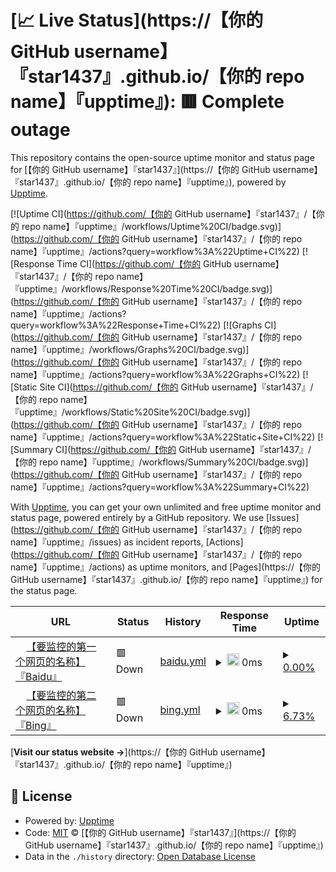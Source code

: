 # [📈 Live Status](https://【你的 GitHub username】『star1437』.github.io/【你的 repo name】『upptime』): <!--live status--> **🟥 Complete outage**

This repository contains the open-source uptime monitor and status page for [【你的 GitHub username】『star1437』](https://【你的 GitHub username】『star1437』.github.io/【你的 repo name】『upptime』), powered by [Upptime](https://github.com/upptime/upptime).

[![Uptime CI](https://github.com/【你的 GitHub username】『star1437』/【你的 repo name】『upptime』/workflows/Uptime%20CI/badge.svg)](https://github.com/【你的 GitHub username】『star1437』/【你的 repo name】『upptime』/actions?query=workflow%3A%22Uptime+CI%22)
[![Response Time CI](https://github.com/【你的 GitHub username】『star1437』/【你的 repo name】『upptime』/workflows/Response%20Time%20CI/badge.svg)](https://github.com/【你的 GitHub username】『star1437』/【你的 repo name】『upptime』/actions?query=workflow%3A%22Response+Time+CI%22)
[![Graphs CI](https://github.com/【你的 GitHub username】『star1437』/【你的 repo name】『upptime』/workflows/Graphs%20CI/badge.svg)](https://github.com/【你的 GitHub username】『star1437』/【你的 repo name】『upptime』/actions?query=workflow%3A%22Graphs+CI%22)
[![Static Site CI](https://github.com/【你的 GitHub username】『star1437』/【你的 repo name】『upptime』/workflows/Static%20Site%20CI/badge.svg)](https://github.com/【你的 GitHub username】『star1437』/【你的 repo name】『upptime』/actions?query=workflow%3A%22Static+Site+CI%22)
[![Summary CI](https://github.com/【你的 GitHub username】『star1437』/【你的 repo name】『upptime』/workflows/Summary%20CI/badge.svg)](https://github.com/【你的 GitHub username】『star1437』/【你的 repo name】『upptime』/actions?query=workflow%3A%22Summary+CI%22)

With [Upptime](https://upptime.js.org), you can get your own unlimited and free uptime monitor and status page, powered entirely by a GitHub repository. We use [Issues](https://github.com/【你的 GitHub username】『star1437』/【你的 repo name】『upptime』/issues) as incident reports, [Actions](https://github.com/【你的 GitHub username】『star1437』/【你的 repo name】『upptime』/actions) as uptime monitors, and [Pages](https://【你的 GitHub username】『star1437』.github.io/【你的 repo name】『upptime』) for the status page.

<!--start: status pages-->
<!-- This summary is generated by Upptime (https://github.com/upptime/upptime) -->
<!-- Do not edit this manually, your changes will be overwritten -->
<!-- prettier-ignore -->
| URL | Status | History | Response Time | Uptime |
| --- | ------ | ------- | ------------- | ------ |
| <img alt="" src="https://icons.duckduckgo.com/ip3/null.ico" height="13"> [【要监控的第一个网页的名称】『Baidu』](【要监控的第一个网页的域名】『https://www.baidu.com/』) | 🟥 Down | [baidu.yml](https://github.com/star1437/upptime/commits/HEAD/history/baidu.yml) | <details><summary><img alt="Response time graph" src="./graphs/baidu/response-time-week.png" height="20"> 0ms</summary><br><a href="https://【你的 GitHub username】『star1437』.github.io/【你的 repo name】『upptime』/history/baidu"><img alt="Response time 0" src="https://img.shields.io/endpoint?url=https%3A%2F%2Fraw.githubusercontent.com%2Fstar1437%2Fupptime%2FHEAD%2Fapi%2Fbaidu%2Fresponse-time.json"></a><br><a href="https://【你的 GitHub username】『star1437』.github.io/【你的 repo name】『upptime』/history/baidu"><img alt="24-hour response time 0" src="https://img.shields.io/endpoint?url=https%3A%2F%2Fraw.githubusercontent.com%2Fstar1437%2Fupptime%2FHEAD%2Fapi%2Fbaidu%2Fresponse-time-day.json"></a><br><a href="https://【你的 GitHub username】『star1437』.github.io/【你的 repo name】『upptime』/history/baidu"><img alt="7-day response time 0" src="https://img.shields.io/endpoint?url=https%3A%2F%2Fraw.githubusercontent.com%2Fstar1437%2Fupptime%2FHEAD%2Fapi%2Fbaidu%2Fresponse-time-week.json"></a><br><a href="https://【你的 GitHub username】『star1437』.github.io/【你的 repo name】『upptime』/history/baidu"><img alt="30-day response time 0" src="https://img.shields.io/endpoint?url=https%3A%2F%2Fraw.githubusercontent.com%2Fstar1437%2Fupptime%2FHEAD%2Fapi%2Fbaidu%2Fresponse-time-month.json"></a><br><a href="https://【你的 GitHub username】『star1437』.github.io/【你的 repo name】『upptime』/history/baidu"><img alt="1-year response time 0" src="https://img.shields.io/endpoint?url=https%3A%2F%2Fraw.githubusercontent.com%2Fstar1437%2Fupptime%2FHEAD%2Fapi%2Fbaidu%2Fresponse-time-year.json"></a></details> | <details><summary><a href="https://【你的 GitHub username】『star1437』.github.io/【你的 repo name】『upptime』/history/baidu">0.00%</a></summary><a href="https://【你的 GitHub username】『star1437』.github.io/【你的 repo name】『upptime』/history/baidu"><img alt="All-time uptime 0.00%" src="https://img.shields.io/endpoint?url=https%3A%2F%2Fraw.githubusercontent.com%2Fstar1437%2Fupptime%2FHEAD%2Fapi%2Fbaidu%2Fuptime.json"></a><br><a href="https://【你的 GitHub username】『star1437』.github.io/【你的 repo name】『upptime』/history/baidu"><img alt="24-hour uptime 0.00%" src="https://img.shields.io/endpoint?url=https%3A%2F%2Fraw.githubusercontent.com%2Fstar1437%2Fupptime%2FHEAD%2Fapi%2Fbaidu%2Fuptime-day.json"></a><br><a href="https://【你的 GitHub username】『star1437』.github.io/【你的 repo name】『upptime』/history/baidu"><img alt="7-day uptime 0.00%" src="https://img.shields.io/endpoint?url=https%3A%2F%2Fraw.githubusercontent.com%2Fstar1437%2Fupptime%2FHEAD%2Fapi%2Fbaidu%2Fuptime-week.json"></a><br><a href="https://【你的 GitHub username】『star1437』.github.io/【你的 repo name】『upptime』/history/baidu"><img alt="30-day uptime 0.00%" src="https://img.shields.io/endpoint?url=https%3A%2F%2Fraw.githubusercontent.com%2Fstar1437%2Fupptime%2FHEAD%2Fapi%2Fbaidu%2Fuptime-month.json"></a><br><a href="https://【你的 GitHub username】『star1437』.github.io/【你的 repo name】『upptime』/history/baidu"><img alt="1-year uptime 0.00%" src="https://img.shields.io/endpoint?url=https%3A%2F%2Fraw.githubusercontent.com%2Fstar1437%2Fupptime%2FHEAD%2Fapi%2Fbaidu%2Fuptime-year.json"></a></details>
| <img alt="" src="https://icons.duckduckgo.com/ip3/null.ico" height="13"> [【要监控的第二个网页的名称】『Bing』](【要监控的第二个网页的域名】『https://cn.bing.com/』) | 🟥 Down | [bing.yml](https://github.com/star1437/upptime/commits/HEAD/history/bing.yml) | <details><summary><img alt="Response time graph" src="./graphs/bing/response-time-week.png" height="20"> 0ms</summary><br><a href="https://【你的 GitHub username】『star1437』.github.io/【你的 repo name】『upptime』/history/bing"><img alt="Response time 0" src="https://img.shields.io/endpoint?url=https%3A%2F%2Fraw.githubusercontent.com%2Fstar1437%2Fupptime%2FHEAD%2Fapi%2Fbing%2Fresponse-time.json"></a><br><a href="https://【你的 GitHub username】『star1437』.github.io/【你的 repo name】『upptime』/history/bing"><img alt="24-hour response time 0" src="https://img.shields.io/endpoint?url=https%3A%2F%2Fraw.githubusercontent.com%2Fstar1437%2Fupptime%2FHEAD%2Fapi%2Fbing%2Fresponse-time-day.json"></a><br><a href="https://【你的 GitHub username】『star1437』.github.io/【你的 repo name】『upptime』/history/bing"><img alt="7-day response time 0" src="https://img.shields.io/endpoint?url=https%3A%2F%2Fraw.githubusercontent.com%2Fstar1437%2Fupptime%2FHEAD%2Fapi%2Fbing%2Fresponse-time-week.json"></a><br><a href="https://【你的 GitHub username】『star1437』.github.io/【你的 repo name】『upptime』/history/bing"><img alt="30-day response time 0" src="https://img.shields.io/endpoint?url=https%3A%2F%2Fraw.githubusercontent.com%2Fstar1437%2Fupptime%2FHEAD%2Fapi%2Fbing%2Fresponse-time-month.json"></a><br><a href="https://【你的 GitHub username】『star1437』.github.io/【你的 repo name】『upptime』/history/bing"><img alt="1-year response time 0" src="https://img.shields.io/endpoint?url=https%3A%2F%2Fraw.githubusercontent.com%2Fstar1437%2Fupptime%2FHEAD%2Fapi%2Fbing%2Fresponse-time-year.json"></a></details> | <details><summary><a href="https://【你的 GitHub username】『star1437』.github.io/【你的 repo name】『upptime』/history/bing">6.73%</a></summary><a href="https://【你的 GitHub username】『star1437』.github.io/【你的 repo name】『upptime』/history/bing"><img alt="All-time uptime 6.73%" src="https://img.shields.io/endpoint?url=https%3A%2F%2Fraw.githubusercontent.com%2Fstar1437%2Fupptime%2FHEAD%2Fapi%2Fbing%2Fuptime.json"></a><br><a href="https://【你的 GitHub username】『star1437』.github.io/【你的 repo name】『upptime』/history/bing"><img alt="24-hour uptime 6.73%" src="https://img.shields.io/endpoint?url=https%3A%2F%2Fraw.githubusercontent.com%2Fstar1437%2Fupptime%2FHEAD%2Fapi%2Fbing%2Fuptime-day.json"></a><br><a href="https://【你的 GitHub username】『star1437』.github.io/【你的 repo name】『upptime』/history/bing"><img alt="7-day uptime 6.73%" src="https://img.shields.io/endpoint?url=https%3A%2F%2Fraw.githubusercontent.com%2Fstar1437%2Fupptime%2FHEAD%2Fapi%2Fbing%2Fuptime-week.json"></a><br><a href="https://【你的 GitHub username】『star1437』.github.io/【你的 repo name】『upptime』/history/bing"><img alt="30-day uptime 6.73%" src="https://img.shields.io/endpoint?url=https%3A%2F%2Fraw.githubusercontent.com%2Fstar1437%2Fupptime%2FHEAD%2Fapi%2Fbing%2Fuptime-month.json"></a><br><a href="https://【你的 GitHub username】『star1437』.github.io/【你的 repo name】『upptime』/history/bing"><img alt="1-year uptime 6.73%" src="https://img.shields.io/endpoint?url=https%3A%2F%2Fraw.githubusercontent.com%2Fstar1437%2Fupptime%2FHEAD%2Fapi%2Fbing%2Fuptime-year.json"></a></details>

<!--end: status pages-->

[**Visit our status website →**](https://【你的 GitHub username】『star1437』.github.io/【你的 repo name】『upptime』)

## 📄 License

- Powered by: [Upptime](https://github.com/upptime/upptime)
- Code: [MIT](./LICENSE) © [【你的 GitHub username】『star1437』](https://【你的 GitHub username】『star1437』.github.io/【你的 repo name】『upptime』)
- Data in the `./history` directory: [Open Database License](https://opendatacommons.org/licenses/odbl/1-0/)
